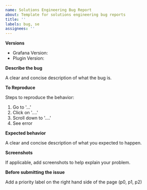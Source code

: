 ```yaml
---
name: Solutions Engineering Bug Report
about: Template for solutions engineering bug reports
title: ''
labels: bug, se
assignees: ''
---
```


**Versions**

- Grafana Version: <version>
- Plugin Version: <version>

**Describe the bug**

A clear and concise description of what the bug is.

**To Reproduce**

Steps to reproduce the behavior:

1. Go to '...'
2. Click on '....'
3. Scroll down to '....'
4. See error

**Expected behavior**

A clear and concise description of what you expected to happen.

**Screenshots**

If applicable, add screenshots to help explain your problem.

**Before submitting the issue**

Add a priority label on the right hand side of the page (p0, p1, p2)
